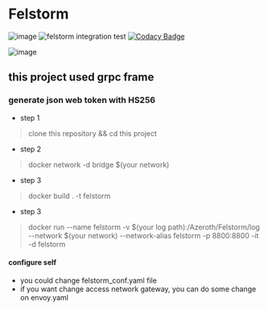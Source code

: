 # Felstorm

![image](https://goreportcard.com/badge/github.com/smh2274/Felstorm)
![felstorm integration test](https://github.com/smh2274/Felstorm/workflows/felstorm%20integration%20test/badge.svg?branch=main)
[![Codacy Badge](https://app.codacy.com/project/badge/Grade/e490a3bb49ba44bca77fb9ee2340fcc3)](https://www.codacy.com/gh/smh2274/Felstorm/dashboard?utm_source=github.com&amp;utm_medium=referral&amp;utm_content=smh2274/Felstorm&amp;utm_campaign=Badge_Grade)

![image](https://img.zcool.cn/community/0175a85549a6d20000019ae941d3a4.jpg@1280w_1l_2o_100sh.jpg)

## this project used grpc frame

### generate json web token with HS256

  * step 1
> clone this repository && cd this project
 
  * step 2
> docker network -d bridge $(your network)

  * step 3
> docker build . -t felstorm

  * step 3
> docker  run --name felstorm -v $(your log path):/Azeroth/Felstorm/log --network $(your network) --network-alias felstorm -p 8800:8800 -it -d felstorm
        
#### configure self

  * you could change felstorm_conf.yaml file
  * if you want change access network gateway, you can do some change on envoy.yaml
